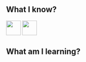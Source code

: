 
## What I know?

<img src="https://cdn.jsdelivr.net/gh/devicons/devicon/icons/react/react-original.svg"           
     width="40" height="40"/>
<img src="https://cdn.jsdelivr.net/gh/devicons/devicon/icons/mysql/mysql-original.svg" 
     width="40" height="40"/>
          
     
     
## What am I learning?
